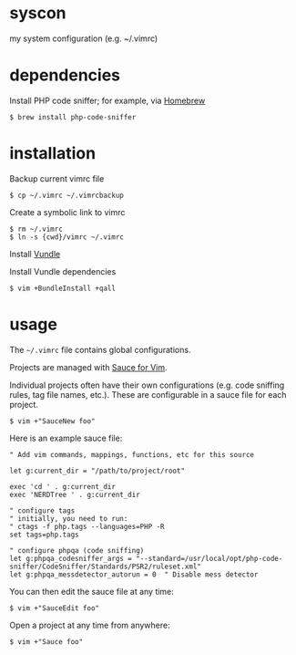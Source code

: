 syscon
======

my system configuration (e.g. ~/.vimrc)

dependencies
======

Install PHP code sniffer; for example, via [Homebrew](http://brew.sh)

    $ brew install php-code-sniffer

installation
======

Backup current vimrc file

    $ cp ~/.vimrc ~/.vimrcbackup

Create a symbolic link to vimrc

    $ rm ~/.vimrc
    $ ln -s {cwd}/vimrc ~/.vimrc

Install [Vundle](https://github.com/gmarik/vundle)

Install Vundle dependencies

    $ vim +BundleInstall +qall

usage
======

The `~/.vimrc` file contains global configurations.

Projects are managed with [Sauce for Vim](https://github.com/joonty/vim-sauce).

Individual projects often have their own configurations (e.g. code sniffing rules, tag file names, etc.).
These are configurable in a sauce file for each project.

    $ vim +"SauceNew foo"

Here is an example sauce file:

    " Add vim commands, mappings, functions, etc for this source

    let g:current_dir = "/path/to/project/root"

    exec 'cd ' . g:current_dir
    exec 'NERDTree ' . g:current_dir

    " configure tags
    " initially, you need to run:
    " ctags -f php.tags --languages=PHP -R
    set tags=php.tags

    " configure phpqa (code sniffing)
    let g:phpqa_codesniffer_args = "--standard=/usr/local/opt/php-code-sniffer/CodeSniffer/Standards/PSR2/ruleset.xml"
    let g:phpqa_messdetector_autorun = 0  " Disable mess detector

You can then edit the sauce file at any time:

    $ vim +"SauceEdit foo"

Open a project at any time from anywhere:

    $ vim +"Sauce foo"
